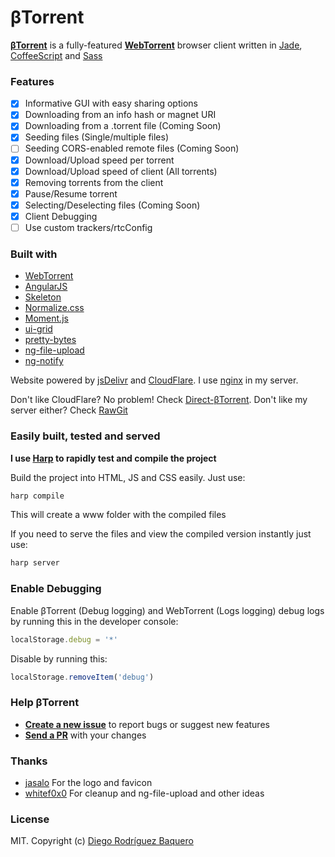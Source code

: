 βTorrent
========

**[βTorrent]** is a fully-featured **[WebTorrent]** browser client written in [Jade], [CoffeeScript] and [Sass]

### Features
- [x] Informative GUI with easy sharing options
- [x] Downloading from an info hash or magnet URI
- [x] Downloading from a .torrent file (Coming Soon)
- [x] Seeding files (Single/multiple files)
- [ ] Seeding CORS-enabled remote files (Coming Soon) 
- [x] Download/Upload speed per torrent
- [x] Download/Upload speed of client (All torrents)
- [x] Removing torrents from the client
- [x] Pause/Resume torrent
- [x] Selecting/Deselecting files (Coming Soon)
- [x] Client Debugging
- [ ] Use custom trackers/rtcConfig

### Built with
- [WebTorrent]
- [AngularJS]
- [Skeleton]
- [Normalize.css]
- [Moment.js]
- [ui-grid]
- [pretty-bytes]
- [ng-file-upload]
- [ng-notify]

Website powered by [jsDelivr] and [CloudFlare]. I use [nginx] in my server.

Don't like CloudFlare? No problem! Check [Direct-βTorrent]. Don't like my server either? Check [RawGit]

### Easily built, tested and served
**I use [Harp] to rapidly test and compile the project**

Build the project into HTML, JS and CSS easily. Just use:
```bash
harp compile
```
This will create a www folder with the compiled files

If you need to serve the files and view the compiled version instantly just use:
```bash
harp server
```

### Enable Debugging
Enable βTorrent (Debug logging) and WebTorrent (Logs logging) debug logs by running this in the developer console:
```js
localStorage.debug = '*'
```
Disable by running this:
```js
localStorage.removeItem('debug')
```

### Help βTorrent
- **[Create a new issue](https://github.com/DiegoRBaquero/bTorrent/issues/new)** to report bugs or suggest new features
- **[Send a PR](https://github.com/DiegoRBaquero/BTorrent/pull/new/master)** with your changes

### Thanks
- [jasalo](https://github.com/jasalo) For the logo and favicon
- [whitef0x0](https://github.com/whitef0x0) For cleanup and ng-file-upload and other ideas

### License
MIT. Copyright (c) [Diego Rodríguez Baquero](http://diegorbaquero.com)

[βTorrent]: https://btorrent.xyz
[Direct-βTorrent]: https://direct.btorrent.xyz
[RawGit]: https://rawgit.com/DiegoRBaquero/BTorrent/master/compiled/index.html
[WebTorrent]: https://webtorrent.io
[AngularJS]: https://angularjs.org/
[Skeleton]: http://getskeleton.com/
[Normalize.css]: https://necolas.github.io/normalize.css/
[Moment.js]: http://momentjs.com/
[ui-grid]: http://ui-grid.info/
[pretty-bytes]: https://github.com/sindresorhus/pretty-bytes
[ng-file-upload]: https://github.com/danialfarid/ng-file-upload
[ng-notify]: https://github.com/matowens/ng-notify
[Jade]: http://jade-lang.com/
[CoffeeScript]: http://coffeescript.org/
[Sass]: http://sass-lang.com/
[Harp]: http://harpjs.com/
[jsDelivr]: https://www.jsdelivr.com/
[CloudFlare]: https://www.cloudflare.com/
[nginx]: http://nginx.org/
